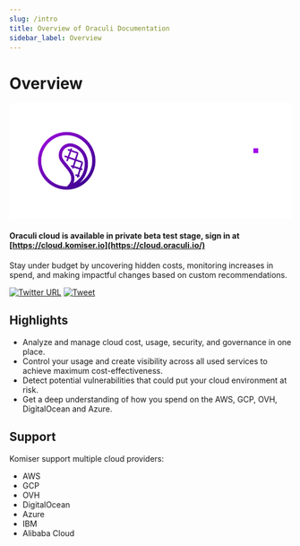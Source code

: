 ```yaml
---
slug: /intro
title: Overview of Oraculi Documentation
sidebar_label: Overview
---
```

# Overview

![Oraculi](/../static/img/bigger-logo.png)

#### Oraculi cloud is available in private beta test stage, sign in at [https://cloud.komiser.io](https://cloud.oraculi.io/)

Stay under budget by uncovering hidden costs, monitoring increases in spend, and making impactful changes based on custom recommendations.

[![Twitter URL](https://img.shields.io/twitter/url/https/twitter.com/fold_left.svg?style=social&label=Follow%20%40mlabouardy)](https://twitter.com/mlabouardy) [![Tweet](https://img.shields.io/twitter/url/http/shields.io.svg?style=social)](https://twitter.com/intent/tweet?text=Optimize%20Cost%20and%20Security%20on%20AWS&url=https://github.com/mlabouardy/komiser&via=mlabouardy&hashtags=komiser,aws,gcp,cloud,serverless,devops)

## Highlights

* Analyze and manage cloud cost, usage, security, and governance in one place.
* Control your usage and create visibility across all used services to achieve maximum cost-effectiveness.
* Detect potential vulnerabilities that could put your cloud environment at risk.
* Get a deep understanding of how you spend on the AWS, GCP, OVH, DigitalOcean and Azure.
 
## Support

Komiser support multiple cloud providers:

* AWS
* GCP
* OVH
* DigitalOcean
* Azure
* IBM
* Alibaba Cloud